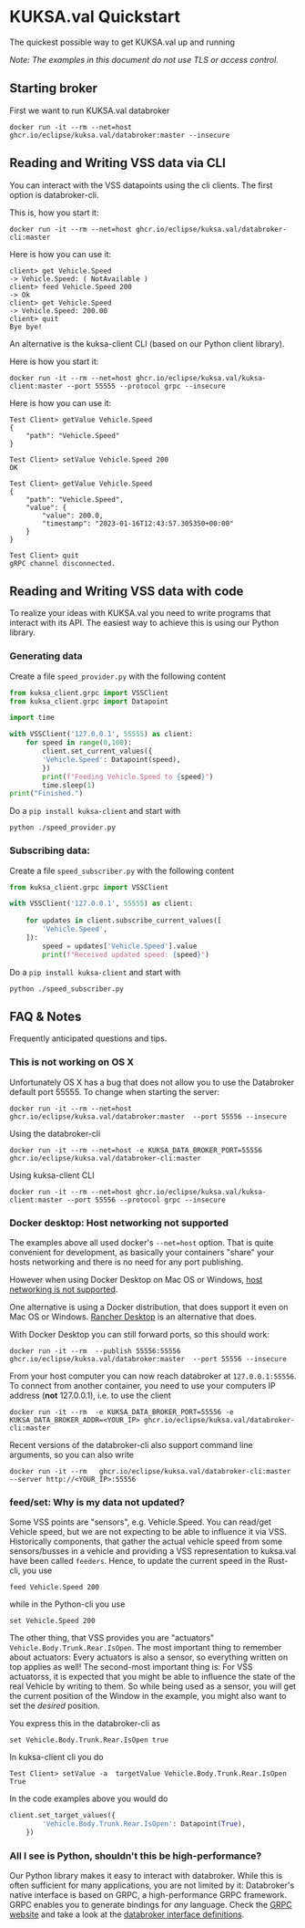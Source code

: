 # KUKSA.val Quickstart

The quickest possible way to get KUKSA.val up and running

*Note: The examples in this document do not use TLS or access control.*

## Starting broker
First we want to run KUKSA.val databroker

```
docker run -it --rm --net=host ghcr.io/eclipse/kuksa.val/databroker:master --insecure
```


## Reading and Writing VSS data via CLI
You can interact with the VSS datapoints using the cli clients. The first option is databroker-cli.

This is, how you start it:

```
docker run -it --rm --net=host ghcr.io/eclipse/kuksa.val/databroker-cli:master
```

Here is how you can use it:

```
client> get Vehicle.Speed 
-> Vehicle.Speed: ( NotAvailable )
client> feed Vehicle.Speed 200
-> Ok
client> get Vehicle.Speed 
-> Vehicle.Speed: 200.00
client> quit
Bye bye!

```

An alternative is the kuksa-client CLI (based on our Python client library).

Here is how you start it:

```
docker run -it --rm --net=host ghcr.io/eclipse/kuksa.val/kuksa-client:master --port 55555 --protocol grpc --insecure 
```

Here is how you can use it:


```
Test Client> getValue Vehicle.Speed
{
    "path": "Vehicle.Speed"
}

Test Client> setValue Vehicle.Speed 200
OK

Test Client> getValue Vehicle.Speed
{
    "path": "Vehicle.Speed",
    "value": {
        "value": 200.0,
        "timestamp": "2023-01-16T12:43:57.305350+00:00"
    }
}

Test Client> quit
gRPC channel disconnected.

```

## Reading and Writing VSS data with code

To realize your ideas with KUKSA.val you need to write programs that interact with its API. The easiest way to achieve this is using our Python library.

### Generating data
Create a file `speed_provider.py` with the following content

```python
from kuksa_client.grpc import VSSClient
from kuksa_client.grpc import Datapoint

import time

with VSSClient('127.0.0.1', 55555) as client:
    for speed in range(0,100):
        client.set_current_values({
        'Vehicle.Speed': Datapoint(speed),
        })
        print(f"Feeding Vehicle.Speed to {speed}")
        time.sleep(1)
print("Finished.")
```

Do a `pip install kuksa-client` and start with

```
python ./speed_provider.py
```

### Subscribing data:
Create a file `speed_subscriber.py` with the following content

```python
from kuksa_client.grpc import VSSClient

with VSSClient('127.0.0.1', 55555) as client:
    
    for updates in client.subscribe_current_values([
        'Vehicle.Speed',
    ]):
        speed = updates['Vehicle.Speed'].value
        print(f"Received updated speed: {speed}")
```

Do a `pip install kuksa-client` and start with

```
python ./speed_subscriber.py
```

## FAQ & Notes
Frequently anticipated questions and tips.

### This is not working on OS X
Unfortunately OS X has a bug that does not allow you to use the Databroker default port 55555. To change when starting the server:

```
docker run -it --rm --net=host ghcr.io/eclipse/kuksa.val/databroker:master  --port 55556 --insecure
```

Using the databroker-cli

```
docker run -it --rm --net=host -e KUKSA_DATA_BROKER_PORT=55556 ghcr.io/eclipse/kuksa.val/databroker-cli:master
```

Using kuksa-client CLI

```
docker run -it --rm --net=host ghcr.io/eclipse/kuksa.val/kuksa-client:master --port 55556 --protocol grpc --insecure 
```

### Docker desktop: Host networking not supported
The examples above all used docker's `--net=host` option. That is quite convenient for development, as basically your containers "share" your hosts networking and there is no need for any port publishing. 

However when using Docker Desktop on Mac OS or Windows, [host networking is not supported](https://docs.docker.com/network/host/).

One alternative is using a Docker distribution, that does support it even on Mac OS or Windows. [Rancher Desktop](https://rancherdesktop.io) is an alternative that does.

With Docker Desktop you can still forward ports, so this should work:

```
docker run -it --rm  --publish 55556:55556 ghcr.io/eclipse/kuksa.val/databroker:master  --port 55556 --insecure
```

From your host computer you can now reach databroker at `127.0.0.1:55556`. To connect from another container, you need to use your computers IP address (**not** 127.0.0.1), i.e. to use the client

```
docker run -it --rm  -e KUKSA_DATA_BROKER_PORT=55556 -e KUKSA_DATA_BROKER_ADDR=<YOUR_IP> ghcr.io/eclipse/kuksa.val/databroker-cli:master 
```

Recent versions of the databroker-cli also support command line arguments, so you can also write

```
docker run -it --rm   ghcr.io/eclipse/kuksa.val/databroker-cli:master  --server http://<YOUR_IP>:55556
```



### feed/set: Why is my data not updated?
Some VSS points are "sensors", e.g. Vehicle.Speed. You can read/get Vehicle speed, but we are not expecting to be able to influence it via VSS.
Historically components, that gather the actual vehicle speed from some sensors/busses in a vehicle and providing a VSS representation to kuksa.val have been called `feeders`. Hence, to update the current speed in the Rust-cli, you use

```
feed Vehicle.Speed 200
```

while in the Python-cli you use

```
set Vehicle.Speed 200
```

The other thing, that VSS provides you are "actuators" `Vehicle.Body.Trunk.Rear.IsOpen`. The most important thing to remember about actuators: Every actuators is also a sensor, so everything written on top applies as well!
The second-most important thing is: For VSS actuatorss, it is expected that you might be able to influence the state of the real Vehicle by writing to them. So while being used as a sensor, you will get the current position of the Window in the example, you might also want to set the _desired_ position.

You express this in the databroker-cli as

```
set Vehicle.Body.Trunk.Rear.IsOpen true
```

In kuksa-client cli you do

```
Test Client> setValue -a  targetValue Vehicle.Body.Trunk.Rear.IsOpen True
```

In the code examples above you would do

```python
client.set_target_values({
        'Vehicle.Body.Trunk.Rear.IsOpen': Datapoint(True),
    })
```


### All I see is Python, shouldn't this be high-performance?
Our Python library makes it easy to interact with databroker. While this is often sufficient for many applications, you are not limited by it: Databroker's native interface is based on GRPC, a high-performance GRPC framework. GRPC enables you to generate bindings for _any_ language. Check the [GRPC website](https://grpc.io) and take a look at the [databroker interface definitions](https://github.com/eclipse/kuksa.val/tree/master/proto/kuksa/val/v1).
